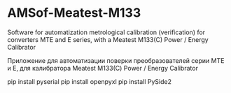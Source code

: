 # AMSof-Meatest-M133

Software for automatization metrological calibration (verification) for converters MTE and E series, with a Meatest M133(C) Power / Energy Calibrator

Приложение для автоматизации поверки преобразователей серии MTE и Е, для калибратора Meatest M133(С) Power / Energy Calibrator


pip install pyserial
pip install openpyxl
pip install PySide2